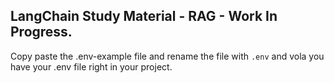 ## LangChain Study Material - RAG - Work In Progress.

Copy paste the .env-example file and rename the file with `.env` and vola you have your .env file right in your project.